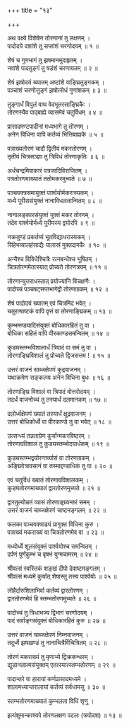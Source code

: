 +++
title = "१३"

+++
  
  
  
  
अथ वक्ष्ये विशेषेण तोरणानां तु लक्षणम् ।  
पादोदये दशांशे तु सप्तांशं चरणोदयम् ॥ १ ॥  
  
शेषं च गुणभागं तु झषमानमुदाहृतम् ।  
नवांशे पादतुङ्गं तु षडंशं चरणायतम् ॥ २ ॥  
  
शेषं झषोदयं ख्यातम् अष्टांशे वाङ्घ्रितुङ्गकम् ।  
पञ्चांशं चरणोत्तुङ्गं झषोत्सेधं गुणांशकम् ॥ ३ ॥  
  
तुङ्गार्धं विपुलं वाथ वेदभूतरसाङ्घ्रिकैः ।  
तोरणस्यैव पाद्बाह्ये व्यासमेवं चतुर्विधम् ॥ ४ ॥  
  
प्रासादमण्टपादीनां मध्यभागे तु तोरणम् ।  
अनेन विधिना वापि कर्तव्यं भित्तिबाह्यके ॥ ५ ॥  
  
पत्राख्यतोरणं चादौ द्वितीयं मकरतोरणम् ।  
तृतीयं चित्रसञ्ज्ञा तु त्रिविधं तोरणाकृतिः ॥ ६ ॥  
  
अर्धचन्द्रमिवाकारं पत्रजादिविराजितम् ।  
पत्रतोरणमाख्यातं ततोमकरमुच्यते ॥ ७ ॥  
  
पञ्चवक्त्रसमायुक्तं पार्श्वयोर्मकरास्यकम् ।  
मध्ये पूरीससंयुक्तं नानाविधलतान्वितम् ॥ ८ ॥  
  
नानालङ्कारसंयुक्तं युक्तं मकर तोरणम् ।  
तदेव पार्श्वयोर्मध्ये पुरीमस्य द्वयोरपि ॥ ९ ॥  
  
नक्रतुण्डं प्रकर्तव्यं भूतविद्याधरास्यकम् ।  
सिंहेभव्यालहंसाद्यैः पालास्रं मुक्तदामकैः ॥ १० ॥  
  
अन्यैश्च विविधैश्चित्रैः रत्नबन्धैश्च भूषितम् ।  
चित्रतोरणमेतत्स्यात् प्रोच्यते तोरणत्रयम् ॥ ११ ॥  
  
तोरणान्युत्तराधस्तात् प्रयोज्यानि विचक्षणैः ।  
पादोच्चं पञ्चषट्सप्तभागेद्वौ तोरणाग्रकम् ॥ १२ ॥  
  
शेषं पादोदयं ख्यातम् एवं चित्रमिदं भवेत् ।  
चतुराश्राष्टकं वापि वृत्तं वा तोरणाङ्घ्रिकम् ॥ १३ ॥  
  
कुम्भमण्ड्यादिसंयुक्तं बोधिकारहितं तु वा ।  
बोधिका सहितं वापि वीरकाण्डसमन्वितम् ॥ १४ ॥  
  
कुड्यस्तम्भविशालार्धं त्रिपादं वा समं तु वा ।  
तोरणाङ्घ्रिविशालं तु प्रोच्यते द्विजसत्तम ! ॥ १५ ॥  
  
उत्तरं वाजनं साब्जक्षेपणं कुद्रवाजनम् ।  
यथाक्रमेण सङ्कल्प्य अनेन विधिना बुधः ॥ १६ ॥  
  
तोरणाङ्घ्रि विशालं वा त्रिपादं वोत्तरोदयम् ।  
तदर्धं वाजनोच्चं तु तस्यार्धं दलमानकम् ॥ १७ ॥  
  
दलोर्ध्वक्षेपणं ख्यातं तस्यार्धं क्षुद्रवाजनम् ।  
उत्तरं बोधिकोर्ध्वे वा वीरकाण्डे तु वा भवेत् ॥ १८ ॥  
  
उत्सन्ध्यं तन्नताग्रेण कुर्यान्मकरविष्ठरम् ।  
तोरणाग्रविशालं तु कुड्यस्तम्भोदयार्धकम् ॥ १९ ॥  
  
कुड्यस्तम्भद्वयोरन्तर्व्यासं वा तोरणाग्रकम् ।  
अङ्घ्रिवेत्रावसानं वा तस्माद्दण्डाधिकं तु वा ॥ २० ॥  
  
एवं चतुर्विधं ख्यातं तोरणाग्रविशालकम् ।  
कुड्यतोरणमाख्यातं द्वारतोरणमुच्यते ॥ २१ ॥  
  
द्वारतुल्योन्नतं व्यासं तोरणाङ्घ्र्यन्तरं समम् ।  
उत्तरं वाजनं चाब्जक्षेपणं चाष्टमङ्गलम् ॥ २२ ॥  
  
फलका पञ्चवक्त्राढ्यं प्रागुक्त विधिना कुरु ।  
पत्राख्यं मकराख्यं वा चित्रतोरणमेव वा ॥ २३ ॥  
  
मध्योर्ध्वे शूलसंयुक्तं पार्श्वयोश्च समन्वितम् ।  
दर्पणं पूर्णकुम्भं च वृषभं युग्मचामरम् ॥ २४ ॥  
  
श्रीवत्सं स्वस्तिकं शङ्खं दीपो देवाष्टमङ्गलम् ।  
श्रीवत्सं मध्यमे कुर्यात् शेषास्तु तस्य पार्श्वयोः ॥ २५ ॥  
  
लोहैर्दारुशिलाभिर्वा कर्तव्यं द्वारतोरणम् ।  
द्वारतोरणमेवं हि स्तम्भतोरणमुच्यते ॥ २६ ॥  
  
पादोच्चं तु त्रिधाभज्य द्विभागं चरणोदयम् ।  
पादं सर्वाङ्गसंयुक्तं बोधिकारहितं कुरु ॥ २७ ॥  
  
उत्तरं वाजनं चाब्जक्षेपणं निम्नवाजनम् ।  
तदूर्ध्वे झषखण्डं तु नानाचित्रैर्विचित्रितम् ॥ २८ ॥  
  
तोरणं मकराख्यं तु मृणाभ्ये द्विक्रकन्धरम् ।  
द्युडानलात्मसंयुक्तम् एतत्स्यात्स्तम्भतोरणम् ॥ २९ ॥  
  
पादान्तरे वा हारायां कर्णप्रासादमध्यमे ।  
शालामध्यान्तरालायां कर्तव्यं सर्वधामसु ॥ ३० ॥  
  
स्तम्भतोरणमाख्यातं कुम्भलता विधिं शृणु ।  
  
इत्यंशुमान्काश्यपे तोरणलक्षण पटलः (त्रयोदश) ॥ १३ ॥   